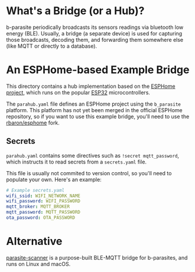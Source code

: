 # What's a Bridge (or a Hub)?
b-parasite periodically broadcasts its sensors readings via bluetooth low energy (BLE). Usually, a bridge (a separate device) is used for capturing those broadcasts, decoding them, and forwarding them somewhere else (like MQTT or directly to a database).

# An ESPHome-based Example Bridge
This directory contains a hub implementation based on the [ESPHome project](https://github.com/esphome/esphome/), which runs on the popular [ESP32](https://www.espressif.com/en/products/socs/esp32) microcontrollers.

The `parahub.yaml` file defines an ESPHome project using the `b_parasite` platform. This platform has not yet been merged in the official ESPHome repository, so if you want to use this example bridge, you'll need to use the [rbaron/esphome](https://github.com/rbaron/esphome) fork.

## Secrets
`parahub.yaml` contains some directives such as `!secret mqtt_password`, which instructs it to read secrets from a `secrets.yaml` file.

This file is usually not commited to version control, so you'll need to populate your own. Here's an example:

```yaml
# Example secrets.yaml
wifi_ssid: WIFI_NETWORK_NAME
wifi_password: WIFI_PASSWORD
mqtt_broker: MQTT_BROKER
mqtt_password: MQTT_PASSWORD
ota_password: OTA_PASSWORD
```

# Alternative
[parasite-scanner](https://github.com/rbaron/parasite-scanner) is a purpose-built BLE-MQTT bridge for b-parasites, and runs on Linux and macOS.